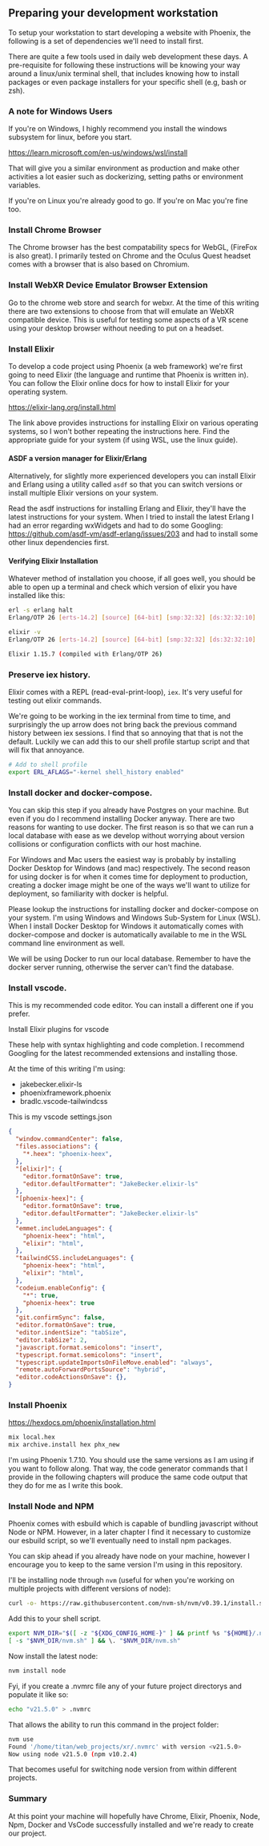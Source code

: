 
## Preparing your development workstation

To setup your workstation to start developing a website with Phoenix, the following is a set of dependencies we'll need to install first.  

There are quite a few tools used in daily web development these days.  A pre-requisite for following these instructions will be knowing your way around a linux/unix terminal shell, that includes knowing how to install packages or even package installers for your specific shell (e.g, bash or zsh).

### A note for Windows Users

If you're on Windows, I highly recommend you install the windows subsystem for linux, before you start.  

https://learn.microsoft.com/en-us/windows/wsl/install

That will give you a similar environment as production and make other activities a lot easier such as dockerizing, setting paths or environment variables.

If you're on Linux you're already good to go.  If you're on Mac you're fine too.  

### Install Chrome Browser

The Chrome browser has the best compatability specs for WebGL, (FireFox is also great).  I primarily tested on Chrome and the Oculus Quest headset comes with a browser that is also based on Chromium.

### Install WebXR Device Emulator Browser Extension

Go to the chrome web store and search for webxr.  At the time of this writing there are two extensions to choose from that will emulate an WebXR compatible device.  This is useful for testing some aspects of a VR scene using your desktop browser without needing to put on a headset.

### Install Elixir

To develop a code project using Phoenix (a web framework) we're first going to need Elixir (the language and runtime that Phoenix is written in).  You can follow the Elixir online docs for how to install Elixir for your operating system.

https://elixir-lang.org/install.html

The link above provides instructions for installing Elixir on various operating systems, so I won't bother repeating the instructions here.  Find the appropriate guide for your system (if using WSL, use the linux guide).  

#### ASDF a version manager for Elixir/Erlang

Alternatively, for slightly more experienced developers you can install Elixir and Erlang using a utility called `asdf` so that you can switch versions or install multiple Elixir versions on your system.  

Read the asdf instructions for installing Erlang and Elixir, they'll have the latest instructions for your system.  When I tried to install the latest Erlang I had an error regarding wxWidgets and had to do some Googling: https://github.com/asdf-vm/asdf-erlang/issues/203 and had to install some other linux dependencies first.

#### Verifying Elixir Installation

Whatever method of installation you choose, if all goes well, you should be able to open up a terminal and check which version of elixir you have installed like this:

```bash
erl -s erlang halt
Erlang/OTP 26 [erts-14.2] [source] [64-bit] [smp:32:32] [ds:32:32:10] [async-threads:1] [jit:ns]

elixir -v
Erlang/OTP 26 [erts-14.2] [source] [64-bit] [smp:32:32] [ds:32:32:10] [async-threads:1] [jit:ns]

Elixir 1.15.7 (compiled with Erlang/OTP 26)
```

### Preserve iex history.

Elixir comes with a REPL (read-eval-print-loop), `iex`.  It's very useful for testing out elixir commands.

We're going to be working in the iex terminal from time to time, and surprisingly the up arrow does not bring back the previous command history between iex sessions.  I find that so annoying that that is not the default.  Luckily we can add this to our shell profile startup script and that will fix that annoyance.

```bash
# Add to shell profile
export ERL_AFLAGS="-kernel shell_history enabled"
```

### Install docker and docker-compose.  

You can skip this step if you already have Postgres on your machine.  But even if you do I recommend installing Docker anyway.  There are two reasons for wanting to use docker.  The first reason is so that we can run a local database with ease as we develop without worrying about version collisions or configuration conflicts with our host machine.  

For Windows and Mac users the easiest way is probably by installing Docker Desktop for Windows (and mac) respectively.  The second reason for using docker is for when it comes time for deployment to production, creating a docker image might be one of the ways we'll want to utilize for deployment, so familiarity with docker is helpful.  

Please lookup the instructions for installing docker and docker-compose on your system.  I'm using Windows and Windows Sub-System for Linux (WSL).  When I install Docker Desktop for Windows it automatically comes with docker-compose and docker is automatically available to me in the WSL command line environment as well.

We will be using Docker to run our local database.  Remember to have the docker server running, otherwise the server can't find the database.


### Install vscode.

This is my recommended code editor.  You can install a different one if you prefer.

Install Elixir plugins for vscode

These help with syntax highlighting and code completion.  I recommend Googling for the latest recommended extensions and installing those.  

At the time of this writing I'm using:
- jakebecker.elixir-ls
- phoenixframework.phoenix
- bradlc.vscode-tailwindcss

This is my vscode settings.json

```json
{
  "window.commandCenter": false,
  "files.associations": {
    "*.heex": "phoenix-heex",
  },
  "[elixir]": {
    "editor.formatOnSave": true,
    "editor.defaultFormatter": "JakeBecker.elixir-ls"
  },
  "[phoenix-heex]": {
    "editor.formatOnSave": true,
    "editor.defaultFormatter": "JakeBecker.elixir-ls"
  },
  "emmet.includeLanguages": {
    "phoenix-heex": "html",
    "elixir": "html",
  },
  "tailwindCSS.includeLanguages": {
    "phoenix-heex": "html",
    "elixir": "html",
  },
  "codeium.enableConfig": {
    "*": true,
    "phoenix-heex": true
  },
  "git.confirmSync": false,
  "editor.formatOnSave": true,
  "editor.indentSize": "tabSize",
  "editor.tabSize": 2,
  "javascript.format.semicolons": "insert",
  "typescript.format.semicolons": "insert",
  "typescript.updateImportsOnFileMove.enabled": "always",
  "remote.autoForwardPortsSource": "hybrid",
  "editor.codeActionsOnSave": {},
}
```

### Install Phoenix

https://hexdocs.pm/phoenix/installation.html

```bash
mix local.hex
mix archive.install hex phx_new
```
I'm using Phoenix 1.7.10.  You should use the same versions as I am using if you want to follow along.  That way, the code generator commands that I provide in the following chapters will produce the same code output that they do for me as I write this book.

### Install Node and NPM

Phoenix comes with esbuild which is capable of bundling javascript without Node or NPM.  However, in a later chapter I find it necessary to customize our esbuild script, so we'll eventually need to install npm packages.  

You can skip ahead if you already have node on your machine, however I encourage you to keep to the same version I'm using in this repository.

I'll be installing node through `nvm` (useful for when you're working on multiple projects with different versions of node):

```bash
curl -o- https://raw.githubusercontent.com/nvm-sh/nvm/v0.39.1/install.sh | bash
```

Add this to your shell script.

```bash
export NVM_DIR="$([ -z "${XDG_CONFIG_HOME-}" ] && printf %s "${HOME}/.nvm" || printf %s "${XDG_CONFIG_HOME}/nvm")"
[ -s "$NVM_DIR/nvm.sh" ] && \. "$NVM_DIR/nvm.sh"
```

Now install the latest node:

```bash
nvm install node
```

Fyi, if you create a .nvmrc file any of your future project directorys and populate it like so:

```bash
echo "v21.5.0" > .nvmrc
```

That allows the ability to run this command in the project folder:

```bash
nvm use
Found '/home/titan/web_projects/xr/.nvmrc' with version <v21.5.0>
Now using node v21.5.0 (npm v10.2.4)
```

That becomes useful for switching node version from within different projects.

### Summary

At this point your machine will hopefully have Chrome, Elixir, Phoenix, Node, Npm, Docker and VsCode successfully installed and we're ready to create our project.
